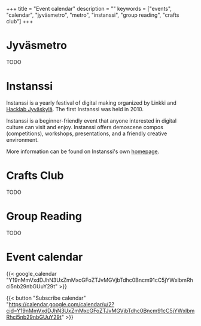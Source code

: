 +++
title = "Event calendar"
description = ""
keywords = ["events", "calendar", "jyväsmetro", "metro", "instanssi", "group reading", "crafts club"]
+++

# Jyväsmetro

TODO

# Instanssi

Instanssi is a yearly festival of digital making organized by Linkki and [Hacklab Jyväskylä](https://jyväskylä.hacklab.fi/). The first Instanssi was held in 2010.

Instanssi is a beginner-friendly event that anyone interested in digital culture can visit and enjoy. Instanssi offers demoscene compos (competitions), workshops, presentations, and a friendly creative environment.

More information can be found on Instanssi's own [homepage](https://instanssi.org/).

# Crafts Club

TODO

# Group Reading

TODO

# Event calendar
{{< google_calendar "Y19nMmVxdDJhN3UxZmMxcGFoZTJvMGVjbTdhc0Bncm91cC5jYWxlbmRhci5nb29nbGUuY29t" >}}

{{< button "Subscribe calendar" "https://calendar.google.com/calendar/u/2?cid=Y19nMmVxdDJhN3UxZmMxcGFoZTJvMGVjbTdhc0Bncm91cC5jYWxlbmRhci5nb29nbGUuY29t" >}}
